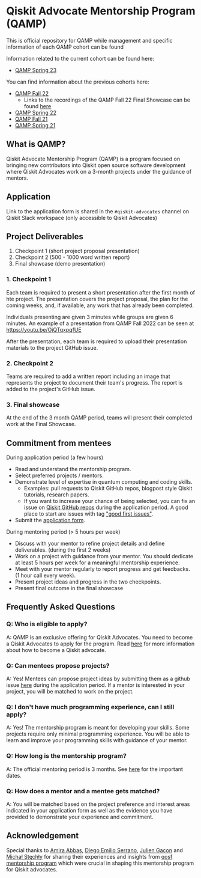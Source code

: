 # Qiskit Advocate Mentorship Program (QAMP)
This is official repository for QAMP while management and specific information of each QAMP cohort can be found 

Information related to the current cohort can be found here:
- [QAMP Spring 23](https://github.com/qiskit-advocate/qamp-spring-23)

You can find information about the previous cohorts here:
- [QAMP Fall 22](https://github.com/qiskit-advocate/qamp-fall-22)
    - Links to the recordings of the QAMP Fall 22 Final Showcase can be found [here](https://github.com/qiskit-advocate/qamp-fall-22/blob/main/Final%20Showcase.md)
- [QAMP Spring 22](https://github.com/qiskit-advocate/qamp-spring-22)
- [QAMP Fall 21](https://github.com/qiskit-advocate/qamp-fall-21)
- [QAMP Spring 21](https://github.com/qiskit-advocate/qamp-spring-21)

## What is QAMP?

Qiskit Advocate Mentorship Program (QAMP) is a program focused on bringing new contributors into Qiskit open source software development where Qiskit Advocates work on a 3-month projects under the guidance of mentors.

## Application

Link to the application form is shared in the `#qiskit-advocates` channel on Qiskit Slack workspace (only accessible to Qiskit Advocates)

## Project Deliverables

1. Checkpoint 1 (short project proposal presentation)
1. Checkpoint 2 (500 - 1000 word written report)
1. Final showcase (demo presentation)

### 1. Checkpoint 1
Each team is required to present a short presentation after the first month of hte project.  The presentation covers the project proposal, the plan for the coming weeks, and, if available, any work that has already been completed.

Individuals presenting are given 3 minutes while groups are given 6 minutes. An example of a presentation from QAMP Fall 2022 can be seen at https://youtu.be/OjQTqxpqfUE

After the presentation, each team is required to upload their presentation materials to the project GitHub issue.

### 2. Checkpoint 2
Teams are required to add a written report including an image that represents the project to document their team's progress.  The report is added to the project's GitHub issue.

### 3. Final showcase
At the end of the 3 month QAMP period, teams will present their completed work at the Final Showcase.

## Commitment from mentees

During application period (a few hours)
- Read and understand the mentorship program.
- Select preferred projects / mentors.
- Demonstrate level of expertise in quantum computing and coding skills.
    - Examples: pull requests to Qiskit GitHub repos, blogpost style Qiskit tutorials, research papers.
    - If you want to increase your chance of being selected, you can fix an issue on [Qiskit GitHub repos](https://github.com/Qiskit) during the application period. A good place to start are issues with tag ["good first issues"](https://github.com/Qiskit/qiskit-terra/issues?page=1&q=is%3Aopen+is%3Aissue+label%3A%22good+first+issue%22+sort%3Aupdated-asc+-label%3A%22status%3A+pending+PR%22).
- Submit the [application form](#application).

During mentoring period (> 5 hours per week)
- Discuss with your mentor to refine project details and define deliverables. (during the first 2 weeks)
- Work on a project with guidance from your mentor. You should dedicate at least 5 hours per week for a meaningful mentorship experience.
- Meet with your mentor regularly to report progress and get feedbacks. (1 hour call every week).
- Present project ideas and progress in the two checkpoints.
- Present final outcome in the final showcase

## Frequently Asked Questions

### Q: Who is eligible to apply?
A: QAMP is an exclusive offering for Qiskit Advocates. You need to become a Qiskit Advocates to apply for the program. Read [here](https://github.com/qiskit-advocate/application-guide) for more information about how to become a Qiskit advocate.

### Q: Can mentees propose projects?
A: Yes! Mentees can propose project ideas by submitting them as a github issue [here](https://github.com/qiskit-advocate/qamp-fall-22/issues) during the application period. If a mentor is interested in your project, you will be matched to work on the project.

### Q: I don't have much programming experience, can I still apply?
A: Yes! The mentorship program is meant for developing your skills. Some projects require only minimal programming experience. You will be able to learn and improve your programming skills with guidance of your mentor.

### Q: How long is the mentorship program?
A: The official mentoring period is 3 months. See [here](#important-dates) for the important dates.

### Q: How does a mentor and a mentee gets matched?
A: You will be matched based on the project preference and interest areas indicated in your application form as well as the evidence you have provided to demonstrate your experience and commitment.

## Acknowledgement

Special thanks to [Amira Abbas](https://github.com/amyami187), [Diego Emilio Serrano](https://github.com/diemilio), [Julien Gacon](https://github.com/Cryoris) and [Michał Stęchły](https://github.com/mstechly) for sharing their experiences and insights from [qosf mentorship program](https://qosf.org/qc_mentorship/) which were crucial in shaping this mentorship program for Qiskit advocates.

